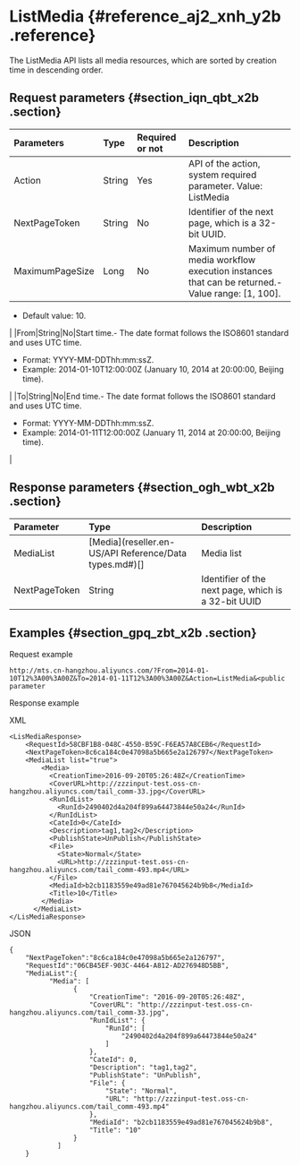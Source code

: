 # ListMedia {#reference_aj2_xnh_y2b .reference}

The ListMedia API lists all media resources, which are sorted by creation time in descending order.

## Request parameters {#section_iqn_qbt_x2b .section}

|Parameters|Type|Required or not|Description|
|:---------|:---|:--------------|:----------|
|Action|String|Yes|API of the action, system required parameter. Value: ListMedia|
|NextPageToken|String|No|Identifier of the next page, which is a 32-bit UUID.|
|MaximumPageSize|Long|No|Maximum number of media workflow execution instances that can be returned.-   Value range: \[1, 100\].
-   Default value: 10.

|
|From|String|No|Start time.-   The date format follows the ISO8601 standard and uses UTC time.
-   Format: YYYY-MM-DDThh:mm:ssZ.
-   Example: 2014-01-10T12:00:00Z \(January 10, 2014 at 20:00:00, Beijing time\).

 |
|To|String|No|End time.-   The date format follows the ISO8601 standard and uses UTC time.
-   Format: YYYY-MM-DDThh:mm:ssZ.
-   Example: 2014-01-11T12:00:00Z \(January 11, 2014 at 20:00:00, Beijing time\).

|

## Response parameters {#section_ogh_wbt_x2b .section}

|Parameter|Type|Description|
|:--------|:---|:----------|
|MediaList|[Media](reseller.en-US/API Reference/Data types.md#)\[\]|Media list|
|NextPageToken|String|Identifier of the next page, which is a 32-bit UUID|

## Examples {#section_gpq_zbt_x2b .section}

Request example

```
http://mts.cn-hangzhou.aliyuncs.com/?From=2014-01-10T12%3A00%3A00Z&To=2014-01-11T12%3A00%3A00Z&Action=ListMedia&<public parameter
```

Response example

XML

```
<LisMediaResponse>
    <RequestId>58CBF1B8-048C-4550-B59C-F6EA57A8CEB6</RequestId>
    <NextPageToken>8c6ca184c0e47098a5b665e2a126797</NextPageToken>
    <MediaList list="true">
        <Media>
          <CreationTime>2016-09-20T05:26:48Z</CreationTime>
          <CoverURL>http://zzzinput-test.oss-cn-hangzhou.aliyuncs.com/tail_comm-33.jpg</CoverURL>
          <RunIdList>
            <RunId>2490402d4a204f899a64473844e50a24</RunId>
          </RunIdList>
          <CateId>0</CateId>
          <Description>tag1,tag2</Description>
          <PublishState>UnPublish</PublishState>
          <File>
            <State>Normal</State>
            <URL>http://zzzinput-test.oss-cn-hangzhou.aliyuncs.com/tail_comm-493.mp4</URL>
          </File>
          <MediaId>b2cb1183559e49ad81e767045624b9b8</MediaId>
          <Title>10</Title>
        </Media>           
      </MediaList>
</LisMediaResponse>
```

JSON

```
{
    "NextPageToken":"8c6ca184c0e47098a5b665e2a126797",
    "RequestId":"06CB45EF-903C-4464-A812-AD276948D5BB",
    "MediaList":{
          "Media": [
                {
                    "CreationTime": "2016-09-20T05:26:48Z", 
                    "CoverURL": "http://zzzinput-test.oss-cn-hangzhou.aliyuncs.com/tail_comm-33.jpg", 
                    "RunIdList": {
                        "RunId": [
                            "2490402d4a204f899a64473844e50a24"
                        ]
                    }, 
                    "CateId": 0, 
                    "Description": "tag1,tag2", 
                    "PublishState": "UnPublish", 
                    "File": {
                        "State": "Normal", 
                        "URL": "http://zzzinput-test.oss-cn-hangzhou.aliyuncs.com/tail_comm-493.mp4"
                    }, 
                    "MediaId": "b2cb1183559e49ad81e767045624b9b8", 
                    "Title": "10"
                }
            ]
    }
```

